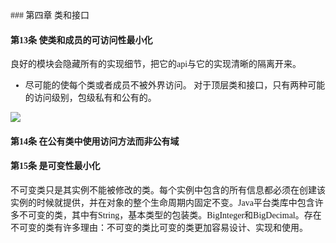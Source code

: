<font face="微软雅黑">
### 第四章 类和接口

#### 第13条 使类和成员的可访问性最小化
良好的模块会隐藏所有的实现细节，把它的api与它的实现清晰的隔离开来。

* 尽可能的使每个类或者成员不被外界访问。 对于顶层类和接口，只有两种可能的访问级别，包级私有和公有的。

![](http://i.imgur.com/vjMaW1o.png)

#### 第14条 在公有类中使用访问方法而非公有域
#### 第15条 是可变性最小化
不可变类只是其实例不能被修改的类。每个实例中包含的所有信息都必须在创建该实例的时候就提供，并在对象的整个生命周期内固定不变。Java平台类库中包含许多不可变的类，其中有String，基本类型的包装类。BigInteger和BigDecimal。存在不可变的类有许多理由：不可变的类比可变的类更加容易设计、实现和使用。